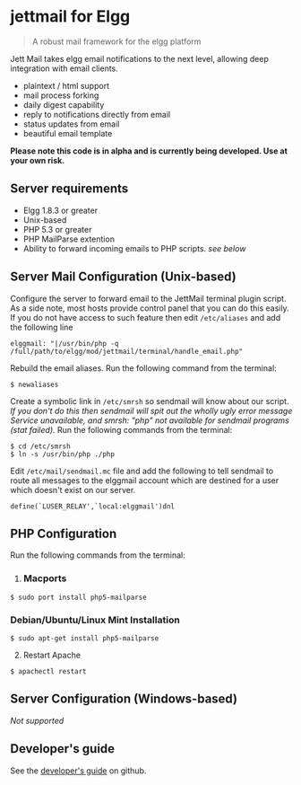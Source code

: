 jettmail for Elgg
==================
>A robust mail framework for the elgg platform

Jett Mail takes elgg email notifications to the next level, allowing deep integration with email clients.

 - plaintext / html support
 - mail process forking
 - daily digest capability
 - reply to notifications directly from email
 - status updates from email
 - beautiful email template

**Please note this code is in alpha and is currently being developed. Use at your own risk.**

## Server requirements
 - Elgg 1.8.3 or greater
 - Unix-based
 - PHP 5.3 or greater
 - PHP MailParse extention
 - Ability to forward incoming emails to PHP scripts. *see below*

## Server Mail Configuration (Unix-based)
Configure the server to forward email to the JettMail terminal plugin script. As a side note, most hosts provide control panel that you can do this easily. If you do not have access to such feature then edit `/etc/aliases` and add the following line

```
elggmail: "|/usr/bin/php -q /full/path/to/elgg/mod/jettmail/terminal/handle_email.php"
```
Rebuild the email aliases. Run the following command from the terminal:

```
$ newaliases
```
Create a symbolic link in `/etc/smrsh` so sendmail will know about our script. *If you don't do this then sendmail will spit out the wholly ugly error message Service unavailable, and smrsh: "php" not available for sendmail programs (stat failed).*
Run the following commands from the terminal:

``` 
$ cd /etc/smrsh
$ ln -s /usr/bin/php ./php
```
Edit `/etc/mail/sendmail.mc` file and add the following to tell sendmail to route all messages to the elggmail account which are destined for a user which doesn't exist on our server.

```
define(`LUSER_RELAY',`local:elggmail')dnl
```

## PHP Configuration
Run the following commands from the terminal:
 1. ### Macports
```
$ sudo port install php5-mailparse
```
### Debian/Ubuntu/Linux Mint Installation
```
$ sudo apt-get install php5-mailparse
```

 2. Restart Apache 
```
$ apachectl restart
```

## Server Configuration (Windows-based)
*Not supported*

## Developer's guide
See the [developer's guide](https://github.com/jumbojett/jettmail/wiki/Developer%27s-Guide) on github.


